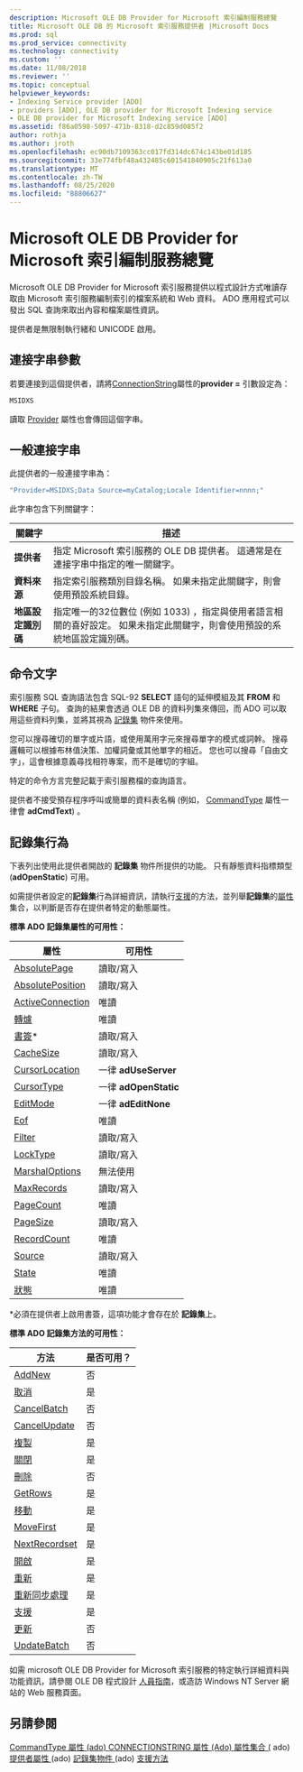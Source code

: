 ```yaml
---
description: Microsoft OLE DB Provider for Microsoft 索引編制服務總覽
title: Microsoft OLE DB 的 Microsoft 索引服務提供者 |Microsoft Docs
ms.prod: sql
ms.prod_service: connectivity
ms.technology: connectivity
ms.custom: ''
ms.date: 11/08/2018
ms.reviewer: ''
ms.topic: conceptual
helpviewer_keywords:
- Indexing Service provider [ADO]
- providers [ADO], OLE DB provider for Microsoft Indexing service
- OLE DB provider for Microsoft Indexing service [ADO]
ms.assetid: f86a0598-5097-471b-8318-d2c859d085f2
author: rothja
ms.author: jroth
ms.openlocfilehash: ec90db7109363cc017fd314dc674c143be01d185
ms.sourcegitcommit: 33e774fbf48a432485c601541840905c21f613a0
ms.translationtype: MT
ms.contentlocale: zh-TW
ms.lasthandoff: 08/25/2020
ms.locfileid: "88806627"
---
```

# <a name="microsoft-ole-db-provider-for-microsoft-indexing-service-overview"></a>Microsoft OLE DB Provider for Microsoft 索引編制服務總覽
Microsoft OLE DB Provider for Microsoft 索引服務提供以程式設計方式唯讀存取由 Microsoft 索引服務編制索引的檔案系統和 Web 資料。 ADO 應用程式可以發出 SQL 查詢來取出內容和檔案屬性資訊。

 提供者是無限制執行緒和 UNICODE 啟用。

## <a name="connection-string-parameters"></a>連接字串參數
 若要連接到這個提供者，請將[ConnectionString](../../reference/ado-api/connectionstring-property-ado.md)屬性的**provider =** 引數設定為：

```vb
MSIDXS
```

 讀取 [Provider](../../reference/ado-api/provider-property-ado.md) 屬性也會傳回這個字串。

## <a name="typical-connection-string"></a>一般連接字串
 此提供者的一般連接字串為：

```vb
"Provider=MSIDXS;Data Source=myCatalog;Locale Identifier=nnnn;"
```

 此字串包含下列關鍵字：

|關鍵字|描述|
|-------------|-----------------|
|**提供者**|指定 Microsoft 索引服務的 OLE DB 提供者。 這通常是在連接字串中指定的唯一關鍵字。|
|**資料來源**|指定索引服務類別目錄名稱。 如果未指定此關鍵字，則會使用預設系統目錄。|
|**地區設定識別碼**|指定唯一的32位數位 (例如 1033) ，指定與使用者語言相關的喜好設定。 如果未指定此關鍵字，則會使用預設的系統地區設定識別碼。|

## <a name="command-text"></a>命令文字
 索引服務 SQL 查詢語法包含 SQL-92 **SELECT** 語句的延伸模組及其 **FROM** 和 **WHERE** 子句。 查詢的結果會透過 OLE DB 的資料列集來傳回，而 ADO 可以取用這些資料列集，並將其視為 [記錄集](../../reference/ado-api/recordset-object-ado.md) 物件來使用。

 您可以搜尋確切的單字或片語，或使用萬用字元來搜尋單字的模式或詞幹。 搜尋邏輯可以根據布林值決策、加權詞彙或其他單字的相近。 您也可以搜尋「自由文字」，這會根據意義尋找相符專案，而不是確切的字組。

 特定的命令方言完整記載于索引服務檔的查詢語言。

 提供者不接受預存程序呼叫或簡單的資料表名稱 (例如， [CommandType](../../reference/ado-api/commandtype-property-ado.md) 屬性一律會 **adCmdText**) 。

## <a name="recordset-behavior"></a>記錄集行為
 下表列出使用此提供者開啟的 **記錄集** 物件所提供的功能。 只有靜態資料指標類型 (**adOpenStatic**) 可用。

 如需提供者設定的**記錄集**行為詳細資訊，請執行[支援](../../reference/ado-api/supports-method.md)的方法，並列舉**記錄集**的[屬性](../../reference/ado-api/properties-collection-ado.md)集合，以判斷是否存在提供者特定的動態屬性。

 **標準 ADO 記錄集屬性的可用性：**

|屬性|可用性|
|--------------|------------------|
|[AbsolutePage](../../reference/ado-api/absolutepage-property-ado.md)|讀取/寫入|
|[AbsolutePosition](../../reference/ado-api/absoluteposition-property-ado.md)|讀取/寫入|
|[ActiveConnection](../../reference/ado-api/activeconnection-property-ado.md)|唯讀|
|[轉爐](../../reference/ado-api/bof-eof-properties-ado.md)|唯讀|
|[書簽](../../reference/ado-api/bookmark-property-ado.md)*|讀取/寫入|
|[CacheSize](../../reference/ado-api/cachesize-property-ado.md)|讀取/寫入|
|[CursorLocation](../../reference/ado-api/cursorlocation-property-ado.md)|一律 **adUseServer**|
|[CursorType](../../reference/ado-api/cursortype-property-ado.md)|一律 **adOpenStatic**|
|[EditMode](../../reference/ado-api/editmode-property.md)|一律 **adEditNone**|
|[Eof](../../reference/ado-api/bof-eof-properties-ado.md)|唯讀|
|[Filter](../../reference/ado-api/filter-property.md)|讀取/寫入|
|[LockType](../../reference/ado-api/locktype-property-ado.md)|讀取/寫入|
|[MarshalOptions](../../reference/ado-api/marshaloptions-property-ado.md)|無法使用|
|[MaxRecords](../../reference/ado-api/maxrecords-property-ado.md)|讀取/寫入|
|[PageCount](../../reference/ado-api/pagecount-property-ado.md)|唯讀|
|[PageSize](../../reference/ado-api/pagesize-property-ado.md)|讀取/寫入|
|[RecordCount](../../reference/ado-api/recordcount-property-ado.md)|唯讀|
|[Source](../../reference/ado-api/source-property-ado-recordset.md)|讀取/寫入|
|[State](../../reference/ado-api/state-property-ado.md)|唯讀|
|[狀態](../../reference/ado-api/status-property-ado-recordset.md)|唯讀|

 \*必須在提供者上啟用書簽，這項功能才會存在於 **記錄集**上。

 **標準 ADO 記錄集方法的可用性：**

|方法|是否可用？|
|------------|----------------|
|[AddNew](../../reference/ado-api/addnew-method-ado.md)|否|
|[取消](../../reference/ado-api/cancel-method-ado.md)|是|
|[CancelBatch](../../reference/ado-api/cancelbatch-method-ado.md)|否|
|[CancelUpdate](../../reference/ado-api/cancelupdate-method-ado.md)|否|
|[複製](../../reference/ado-api/clone-method-ado.md)|是|
|[關閉](../../reference/ado-api/close-method-ado.md)|是|
|[刪除](../../reference/ado-api/delete-method-ado-recordset.md)|否|
|[GetRows](../../reference/ado-api/getrows-method-ado.md)|是|
|[移動](../../reference/ado-api/move-method-ado.md)|是|
|[MoveFirst](../../reference/ado-api/movefirst-movelast-movenext-and-moveprevious-methods-ado.md)|是|
|[NextRecordset](../../reference/ado-api/nextrecordset-method-ado.md)|是|
|[開啟](../../reference/ado-api/open-method-ado-recordset.md)|是|
|[重新](../../reference/ado-api/requery-method.md)|是|
|[重新同步處理](../../reference/ado-api/resync-method.md)|是|
|[支援](../../reference/ado-api/supports-method.md)|是|
|[更新](../../reference/ado-api/update-method.md)|否|
|[UpdateBatch](../../reference/ado-api/updatebatch-method.md)|否|

 如需 microsoft OLE DB Provider for Microsoft 索引服務的特定執行詳細資料與功能資訊，請參閱 OLE DB 程式設計 [人員指南](/previous-versions/windows/desktop/ms713643(v=vs.85))，或造訪 Windows NT Server 網站的 Web 服務頁面。

## <a name="see-also"></a>另請參閱
 [CommandType 屬性 (ado) ](../../reference/ado-api/commandtype-property-ado.md) [CONNECTIONSTRING 屬性 (Ado) ](../../reference/ado-api/connectionstring-property-ado.md) [屬性集合 (](../../reference/ado-api/properties-collection-ado.md) ado) [提供者屬性 ](../../reference/ado-api/provider-property-ado.md) (ado) [記錄集物件 ](../../reference/ado-api/recordset-object-ado.md) (ado) [支援方法](../../reference/ado-api/supports-method.md)